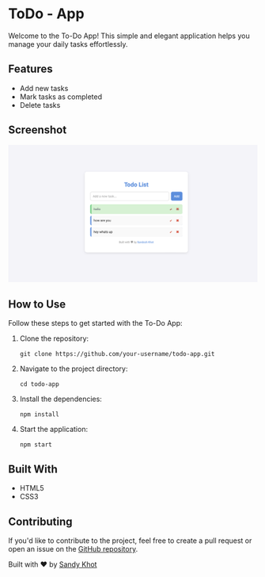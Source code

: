 <!DOCTYPE html>
<html lang="en">
<head>
    <meta charset="UTF-8">
    <meta name="viewport" content="width=device-width, initial-scale=1.0">
</head>
<body>
    <div class="container">
        <h1>ToDo - App</h1>
        <p>Welcome to the To-Do App! This simple and elegant application helps you manage your daily tasks effortlessly.</p>      
        <h2>Features</h2>
        <ul>
            <li>Add new tasks</li>
            <li>Mark tasks as completed</li>
            <li>Delete tasks</li>
        </ul>
        <h2>Screenshot</h2>
        <div class="screenshot">
            <img src="1.png" alt="To-Do App Screenshot">
        </div>
        <h2>How to Use</h2>
        <p>Follow these steps to get started with the To-Do App:</p>
        <ol>
            <li>Clone the repository:
                <pre><code>git clone https://github.com/your-username/todo-app.git</code></pre>
            </li>
            <li>Navigate to the project directory:
                <pre><code>cd todo-app</code></pre>
            </li>
            <li>Install the dependencies:
                <pre><code>npm install</code></pre>
            </li>
            <li>Start the application:
                <pre><code>npm start</code></pre>
            </li>
        </ol>
        <h2>Built With</h2>
        <ul>
            <li>HTML5</li>
            <li>CSS3</li>
        </ul>
        <h2>Contributing</h2>
        <p>If you'd like to contribute to the project, feel free to create a pull request or open an issue on the <a href="https://github.com/sandykhot10/todo-app">GitHub repository</a>.</p>
        <div class="footer">
            <p>Built with ♥ by <a href="https://sandeshprofile.netlify.app/">Sandy Khot</a></p>
        </div>
    </div>
</body>
</html>
